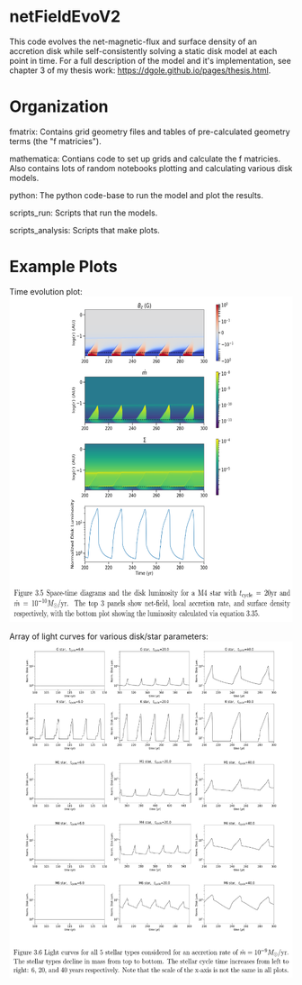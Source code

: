 # netFieldEvoV2

This code evolves the net-magnetic-flux and surface density of an accretion disk while self-consistently solving a static disk model at each point in time.  For a full description of the model and it's implementation, see chapter 3 of my thesis work: https://dgole.github.io/pages/thesis.html.   

# Organization
fmatrix: Contains grid geometry files and tables of pre-calculated geometry terms (the "f matricies").  

mathematica: Contians code to set up grids and calculate the f matricies.  Also contains lots of random notebooks plotting and calculating various disk models.  

python: The python code-base to run the model and plot the results.  

scripts_run: Scripts that run the models.  

scripts_analysis: Scripts that make plots.  

# Example Plots
Time evolution plot:  
<img src="./demo_spaceTime.png" width="651" height="578" />  

Array of light curves for various disk/star parameters:  
<img src="./demo_lightCurves.png" width="560" height="597" />  
